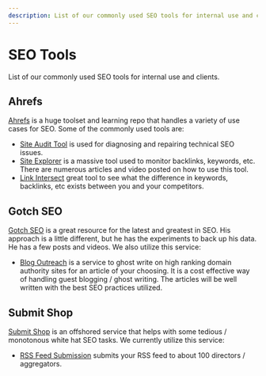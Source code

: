 ```yaml
---
description: List of our commonly used SEO tools for internal use and clients.
---
```

SEO Tools
=========

List of our commonly used SEO tools for internal use and clients.

Ahrefs
------

[Ahrefs](https://ahrefs.com) is a huge toolset and learning repo that handles a variety of use cases for SEO.  Some of the commonly used tools are:

* [Site Audit Tool](https://ahrefs.com/site-audit) is used for diagnosing and repairing technical SEO issues.
* [Site Explorer](https://ahrefs.com/site-explorer) is a massive tool used to monitor backlinks, keywords, etc.  There are numerous articles and video posted on how to use this tool.
* [Link Intersect](https://ahrefs.com/link-intersect) great tool to see what the difference in keywords, backlinks, etc exists between you and your competitors.

Gotch SEO
---------

[Gotch SEO](https://www.gotchseo.com/) is a great resource for the latest and greatest in SEO.  His approach is a little different, but he has the experiments to back up his data.  He has a few posts and videos.  We also utilize this service:

* [Blog Outreach](https://www.gotchseo.com/blogger-outreach-service/) is a service to ghost write on high ranking domain authority sites for an article of your choosing.  It is a cost effective way of handling guest blogging / ghost writing.  The articles will be well written with the best SEO practices utilized.

Submit Shop
-----------

[Submit Shop](http://www.submitshop.com/) is an offshored service that helps with some tedious / monotonous white hat SEO tasks.  We currently utilize this service:

* [RSS Feed Submission](http://www.submitshop.com/rss-feed-submission) submits your RSS feed to about 100 directors / aggregators.
